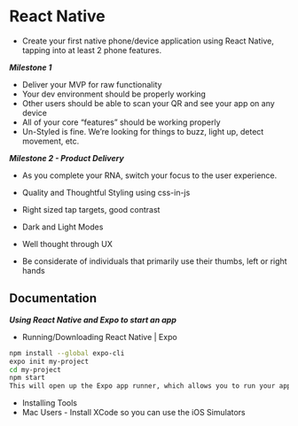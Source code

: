 # React Native
- Create your first native phone/device application using React Native, tapping into at least 2 phone features.

***Milestone 1***
- Deliver your MVP for raw functionality
- Your dev environment should be properly working
- Other users should be able to scan your QR and see your app on any device
- All of your core “features” should be working properly
- Un-Styled is fine. We’re looking for things to buzz, light up, detect movement, etc.

***Milestone 2 - Product Delivery***
- As you complete your RNA, switch your focus to the user experience.

- Quality and Thoughtful Styling using css-in-js
- Right sized tap targets, good contrast
- Dark and Light Modes
- Well thought through UX
- Be considerate of individuals that primarily use their thumbs, left or right hands


## Documentation

***Using React Native and Expo to start an app***
- Running/Downloading React Native | Expo

````bash
npm install --global expo-cli
expo init my-project
cd my-project
npm start
This will open up the Expo app runner, which allows you to run your app on a real device, or a simulator (see notes below)
````

- Installing Tools
- Mac Users - Install XCode so you can use the iOS Simulators